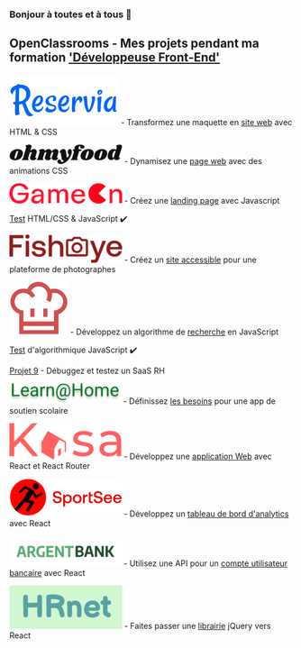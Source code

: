 ### Bonjour à toutes et à tous 👋

## OpenClassrooms - Mes projets pendant ma formation ['Développeuse Front-End'](https://openclassrooms.com/fr/paths/314-developpeur-front-end)

[![LogoProjet2](https://github.com/CathelineOnceUponATime/CathelineGrappin_2_20082021/blob/main/images/logo/Reservia.svg)](https://github.com/CathelineOnceUponATime/CathelineGrappin_2_20082021) - Transformez une maquette en [site web](https://cathelineonceuponatime.github.io/CathelineGrappin_2_20082021) avec HTML & CSS

[![LogoProjet3](https://github.com/CathelineOnceUponATime/CathelineGrappin_3_02102021/blob/main/images/logo/ohmyfood%20fond%20blanc%20(1).png)](https://github.com/CathelineOnceUponATime/CathelineGrappin_3_02102021) - Dynamisez une [page web](
https://cathelineonceuponatime.github.io/CathelineGrappin_3_02102021/) avec des animations CSS

[![LogoProjet4](https://github.com/CathelineOnceUponATime/GameOn-website-FR/blob/master/starterOnly/Logo%20GameOn.png)](https://github.com/CathelineOnceUponATime/GameOn-website-FR) - Créez une [landing page](https://cathelineonceuponatime.github.io/GameOn-website-FR/) avec Javascript

[Test](https://drive.google.com/file/d/1NtFYsO3g6Vsij2fXgqAhvU06kT5H9gPl/view?usp=sharing) HTML/CSS & JavaScript  ✔️

[![LogoProjet6](https://github.com/CathelineOnceUponATime/CathelineGrappin_6_20122021/blob/main/assets/images/logo%20Fisheye.png)](https://github.com/CathelineOnceUponATime/CathelineGrappin_6_20122021) - Créez un [site accessible](https://cathelineonceuponatime.github.io/CathelineGrappin_6_20122021/) pour une plateforme de photographes

[![LogoProjet7](https://github.com/CathelineOnceUponATime/CathelineGrappin_7_09112021/blob/main/images/logo/Logo.svg)](https://github.com/CathelineOnceUponATime/CathelineGrappin_7_09112021) - Développez un algorithme de [recherche](https://cathelineonceuponatime.github.io/CathelineGrappin_7_09112021/) en JavaScript

[Test](https://drive.google.com/file/d/1o0ylTCFqpwTxxYTdFMryIX9soeE0jn5b/view?usp=sharing) d'algorithmique JavaScript ✔️

[Projet 9](https://github.com/CathelineOnceUponATime/Billed-app-FR-Front) - Débuggez et testez un SaaS RH

[![LogoProjet10](https://github.com/CathelineOnceUponATime/CathelineGrappin_10_02022022/blob/main/LearnHome.png)](https://github.com/CathelineOnceUponATime/CathelineGrappin_10_02022022) - Définissez [les besoins](https://www.figma.com/file/LcgcaxUxIq7J6vKlKmNaKb/Learn%40Home?node-id=25%3A9) pour une app de soutien scolaire

[![LogoProjet11](https://github.com/CathelineOnceUponATime/CathelineGrappin_11_28022022/blob/main/src/assets/Logo.png)](https://github.com/CathelineOnceUponATime/CathelineGrappin_11_28022022) - Développez une [application Web](https://kasa-cathelineonceuponatime.netlify.app/) avec React et React Router

[![LogoProjet12](https://github.com/CathelineOnceUponATime/CathelineGrappin_12_10032022/blob/main/src/assets/logo%20sportsee.png)](https://github.com/CathelineOnceUponATime/CathelineGrappin_12_10032022) - Développez un [tableau de bord d'analytics](https://sportsee-onceuponatime.netlify.app/user/12?mocked) avec React

[![LogoProjet13](https://github.com/CathelineOnceUponATime/CathelineGrappin_13_04042022-Front/blob/main/src/assets/argentBankLogo%20petit.png)](https://github.com/CathelineOnceUponATime/CathelineGrappin_13_04042022-Front) - Utilisez une API pour un [compte utilisateur bancaire](https://argentbank-onceuponatime.netlify.app/) avec React

[![LogoProjet14](https://github.com/CathelineOnceUponATime/CathelineGrappin_14_27042022/blob/main/src/assets/Logo%20HRnet%20petit.png)](https://github.com/CathelineOnceUponATime/CathelineGrappin_14_27042022) - Faites passer une [librairie](https://hrnet-cathelineonceuponatime.netlify.app/) jQuery vers React
